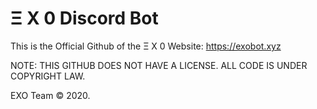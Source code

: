 # Ξ X 0 Discord Bot

This is the Official Github of the Ξ X 0 Website: https://exobot.xyz

NOTE: THIS GITHUB DOES NOT HAVE A LICENSE. ALL CODE IS UNDER COPYRIGHT LAW.

EXO Team © 2020.
